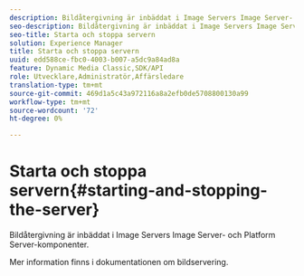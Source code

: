 ```yaml
---
description: Bildåtergivning är inbäddat i Image Servers Image Server- och Platform Server-komponenter.
seo-description: Bildåtergivning är inbäddat i Image Servers Image Server- och Platform Server-komponenter.
seo-title: Starta och stoppa servern
solution: Experience Manager
title: Starta och stoppa servern
uuid: edd588ce-fbc0-4003-b007-a5dc9a84ad8a
feature: Dynamic Media Classic,SDK/API
role: Utvecklare,Administratör,Affärsledare
translation-type: tm+mt
source-git-commit: 469d1a5c43a972116a8a2efb0de5708800130a99
workflow-type: tm+mt
source-wordcount: '72'
ht-degree: 0%

---
```



# Starta och stoppa servern{#starting-and-stopping-the-server}

Bildåtergivning är inbäddat i Image Servers Image Server- och Platform Server-komponenter.

Mer information finns i dokumentationen om bildservering.
